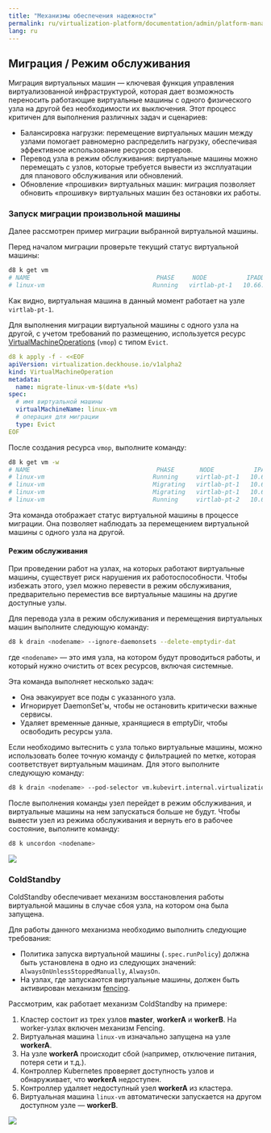 ```yaml
---
title: "Механизмы обеспечения надежности"
permalink: ru/virtualization-platform/documentation/admin/platform-management/virtualization/reliability.html
lang: ru
---
```


## Миграция / Режим обслуживания

Миграция виртуальных машин — ключевая функция управления виртуализованной инфраструктурой, которая дает возможность переносить работающие виртуальные машины с одного физического узла на другой без необходимости их выключения. Этот процесс критичен для выполнения различных задач и сценариев:

- Балансировка нагрузки: перемещение виртуальных машин между узлами помогает равномерно распределить нагрузку, обеспечивая эффективное использование ресурсов серверов.
- Перевод узла в режим обслуживания: виртуальные машины можно перемещать с узлов, которые требуется вывести из эксплуатации для планового обслуживания или обновлений.
- Обновление «прошивки» виртуальных машин: миграция позволяет обновить «прошивку» виртуальных машин без остановки их работы.

### Запуск миграции произвольной машины

Далее рассмотрен пример миграции выбранной виртуальной машины.

Перед началом миграции проверьте текущий статус виртуальной машины:

```bash
d8 k get vm
# NAME                                   PHASE     NODE           IPADDRESS     AGE
# linux-vm                              Running   virtlab-pt-1   10.66.10.14   79m
```

Как видно, виртуальная машина в данный момент работает на узле `virtlab-pt-1`.

Для выполнения миграции виртуальной машины с одного узла на другой, с учетом требований по размещению, используется ресурс [VirtualMachineOperations](../../../../reference/cr.html#virtualmachineoperations) (`vmop`) с типом `Evict`.

```yaml
d8 k apply -f - <<EOF
apiVersion: virtualization.deckhouse.io/v1alpha2
kind: VirtualMachineOperation
metadata:
  name: migrate-linux-vm-$(date +%s)
spec:
  # имя виртуальной машины
  virtualMachineName: linux-vm
  # операция для миграции
  type: Evict
EOF
```

После создания ресурса `vmop`, выполните команду:

```bash
d8 k get vm -w
# NAME                                   PHASE       NODE           IPADDRESS     AGE
# linux-vm                              Running     virtlab-pt-1   10.66.10.14   79m
# linux-vm                              Migrating   virtlab-pt-1   10.66.10.14   79m
# linux-vm                              Migrating   virtlab-pt-1   10.66.10.14   79m
# linux-vm                              Running     virtlab-pt-2   10.66.10.14   79m
```

Эта команда отображает статус виртуальной машины в процессе миграции. Она позволяет наблюдать за перемещением виртуальной машины с одного узла на другой.

#### Режим обслуживания

При проведении работ на узлах, на которых работают виртуальные машины, существует риск нарушения их работоспособности. Чтобы избежать этого, узел можно перевести в режим обслуживания, предварительно переместив все виртуальные машины на другие доступные узлы.

Для перевода узла в режим обслуживания и перемещения виртуальных машин выполните следующую команду:

```bash
d8 k drain <nodename> --ignore-daemonsets --delete-emptydir-dat
```

где `<nodename>` — это имя узла, на котором будут проводиться работы, и который нужно очистить от всех ресурсов, включая системные.

Эта команда выполняет несколько задач:

- Она эвакуирует все поды с указанного узла.
- Игнорирует DaemonSet'ы, чтобы не остановить критически важные сервисы.
- Удаляет временные данные, хранящиеся в emptyDir, чтобы освободить ресурсы узла.

Если необходимо вытеснить с узла только виртуальные машины, можно использовать более точную команду с фильтрацией по метке, которая соответствует виртуальным машинам. Для этого выполните следующую команду:

```bash
d8 k drain <nodename> --pod-selector vm.kubevirt.internal.virtualization.deckhouse.io/name --delete-emptydir-data
```

После выполнения команды узел перейдет в режим обслуживания, и виртуальные машины на нем запускаться больше не будут. Чтобы вывести узел из режима обслуживания и вернуть его в рабочее состояние, выполните команду:

```bash
d8 k uncordon <nodename>
```

![](/images/virtualization-platform/drain.ru.png)

### ColdStandby

ColdStandby обеспечивает механизм восстановления работы виртуальной машины в случае сбоя узла, на котором она была запущена.

Для работы данного механизма необходимо выполнить следующие требования:

- Политика запуска виртуальной машины (`.spec.runPolicy`) должна быть установлена в одно из следующих значений: `AlwaysOnUnlessStoppedManually`, `AlwaysOn`.
- На узлах, где запускаются виртуальные машины, должен быть активирован механизм [fencing](../../../../reference/cr.html#nodegroup-v1-spec-fencing-mode).

Рассмотрим, как работает механизм ColdStandby на примере:

1. Кластер состоит из трех узлов **master**, **workerA** и **workerB**. На worker-узлах включен механизм Fencing.
1. Виртуальная машина `linux-vm` изначально запущена на узле  **workerA**.
1. На узле **workerA** происходит сбой (например, отключение питания, потеря сети и т.д.).
1. Контроллер Kubernetes проверяет доступность узлов и обнаруживает, что **workerA** недоступен.
1. Контроллер удаляет недоступный узел **workerA** из кластера.
1. Виртуальная машина `linux-vm` автоматически запускается на другом доступном узле — **workerB**.

![](/images/virtualization-platform/coldstandby.ru.png)
